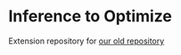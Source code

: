 # Inference to Optimize

Extension repository for [our old repository](https://github.com/KevinBian107/S.O.O.)
